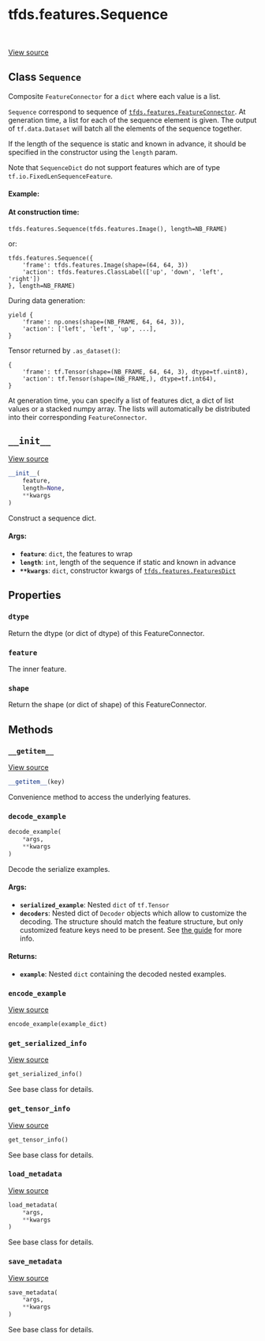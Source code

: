 <div itemscope itemtype="http://developers.google.com/ReferenceObject">
<meta itemprop="name" content="tfds.features.Sequence" />
<meta itemprop="path" content="Stable" />
<meta itemprop="property" content="dtype"/>
<meta itemprop="property" content="feature"/>
<meta itemprop="property" content="shape"/>
<meta itemprop="property" content="__getitem__"/>
<meta itemprop="property" content="__init__"/>
<meta itemprop="property" content="decode_example"/>
<meta itemprop="property" content="encode_example"/>
<meta itemprop="property" content="get_serialized_info"/>
<meta itemprop="property" content="get_tensor_info"/>
<meta itemprop="property" content="load_metadata"/>
<meta itemprop="property" content="save_metadata"/>
</div>

# tfds.features.Sequence

<table class="tfo-notebook-buttons tfo-api" align="left">
</table>

<a target="_blank" href="https://github.com/tensorflow/datasets/tree/master/tensorflow_datasets/core/features/sequence_feature.py">View
source</a>

## Class `Sequence`

Composite `FeatureConnector` for a `dict` where each value is a list.

<!-- Placeholder for "Used in" -->

`Sequence` correspond to sequence of
<a href="../../tfds/features/FeatureConnector.md"><code>tfds.features.FeatureConnector</code></a>.
At generation time, a list for each of the sequence element is given. The output
of `tf.data.Dataset` will batch all the elements of the sequence together.

If the length of the sequence is static and known in advance, it should be
specified in the constructor using the `length` param.

Note that `SequenceDict` do not support features which are of type
`tf.io.FixedLenSequenceFeature`.

#### Example:

#### At construction time:

```
tfds.features.Sequence(tfds.features.Image(), length=NB_FRAME)
```

or:

```
tfds.features.Sequence({
    'frame': tfds.features.Image(shape=(64, 64, 3))
    'action': tfds.features.ClassLabel(['up', 'down', 'left', 'right'])
}, length=NB_FRAME)
```

During data generation:

```
yield {
    'frame': np.ones(shape=(NB_FRAME, 64, 64, 3)),
    'action': ['left', 'left', 'up', ...],
}
```

Tensor returned by `.as_dataset()`:

```
{
    'frame': tf.Tensor(shape=(NB_FRAME, 64, 64, 3), dtype=tf.uint8),
    'action': tf.Tensor(shape=(NB_FRAME,), dtype=tf.int64),
}
```

At generation time, you can specify a list of features dict, a dict of list
values or a stacked numpy array. The lists will automatically be distributed
into their corresponding `FeatureConnector`.

<h2 id="__init__"><code>__init__</code></h2>

<a target="_blank" href="https://github.com/tensorflow/datasets/tree/master/tensorflow_datasets/core/features/sequence_feature.py">View
source</a>

```python
__init__(
    feature,
    length=None,
    **kwargs
)
```

Construct a sequence dict.

#### Args:

*   <b>`feature`</b>: `dict`, the features to wrap
*   <b>`length`</b>: `int`, length of the sequence if static and known in
    advance
*   <b>`**kwargs`</b>: `dict`, constructor kwargs of
    <a href="../../tfds/features/FeaturesDict.md"><code>tfds.features.FeaturesDict</code></a>

## Properties

<h3 id="dtype"><code>dtype</code></h3>

Return the dtype (or dict of dtype) of this FeatureConnector.

<h3 id="feature"><code>feature</code></h3>

The inner feature.

<h3 id="shape"><code>shape</code></h3>

Return the shape (or dict of shape) of this FeatureConnector.

## Methods

<h3 id="__getitem__"><code>__getitem__</code></h3>

<a target="_blank" href="https://github.com/tensorflow/datasets/tree/master/tensorflow_datasets/core/features/sequence_feature.py">View
source</a>

```python
__getitem__(key)
```

Convenience method to access the underlying features.

<h3 id="decode_example"><code>decode_example</code></h3>

```python
decode_example(
    *args,
    **kwargs
)
```

Decode the serialize examples.

#### Args:

*   <b>`serialized_example`</b>: Nested `dict` of `tf.Tensor`
*   <b>`decoders`</b>: Nested dict of `Decoder` objects which allow to customize
    the decoding. The structure should match the feature structure, but only
    customized feature keys need to be present. See
    [the guide](https://github.com/tensorflow/datasets/tree/master/docs/decode.md)
    for more info.

#### Returns:

*   <b>`example`</b>: Nested `dict` containing the decoded nested examples.

<h3 id="encode_example"><code>encode_example</code></h3>

<a target="_blank" href="https://github.com/tensorflow/datasets/tree/master/tensorflow_datasets/core/features/sequence_feature.py">View
source</a>

```python
encode_example(example_dict)
```

<h3 id="get_serialized_info"><code>get_serialized_info</code></h3>

<a target="_blank" href="https://github.com/tensorflow/datasets/tree/master/tensorflow_datasets/core/features/sequence_feature.py">View
source</a>

``` python
get_serialized_info()
```

See base class for details.

<h3 id="get_tensor_info"><code>get_tensor_info</code></h3>

<a target="_blank" href="https://github.com/tensorflow/datasets/tree/master/tensorflow_datasets/core/features/sequence_feature.py">View
source</a>

``` python
get_tensor_info()
```

See base class for details.

<h3 id="load_metadata"><code>load_metadata</code></h3>

<a target="_blank" href="https://github.com/tensorflow/datasets/tree/master/tensorflow_datasets/core/features/sequence_feature.py">View
source</a>

```python
load_metadata(
    *args,
    **kwargs
)
```

See base class for details.

<h3 id="save_metadata"><code>save_metadata</code></h3>

<a target="_blank" href="https://github.com/tensorflow/datasets/tree/master/tensorflow_datasets/core/features/sequence_feature.py">View
source</a>

```python
save_metadata(
    *args,
    **kwargs
)
```

See base class for details.
